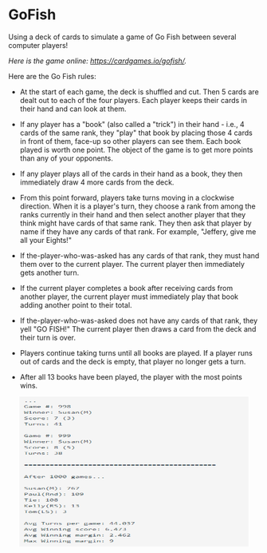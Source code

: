 # GoFish

Using a deck of cards to simulate a game of Go Fish between several computer players!

*Here is the game online:  https://cardgames.io/gofish/.*



Here are the Go Fish rules:

- At the start of each game, the deck is shuffled and cut.  Then 5 cards are dealt out to each of the four players.  Each player keeps their cards in their hand and can look at them.

- If any player has a "book" (also called a "trick") in their hand - i.e., 4 cards of the same rank, they "play" that book by placing those 4 cards in front of them, face-up so other players can see them.  Each book played is worth one point.  The object of the game is to get more points than any of your opponents.

- If any player plays all of the cards in their hand as a book, they then immediately draw 4 more cards from the deck.

- From this point forward, players take turns moving in a clockwise direction.  When it is a player's turn, they choose a rank from among the ranks currently in their hand and then select another player that they think might have cards of that same rank.  They then ask that player by name if they have any cards of that rank.  For example, "Jeffery, give me all your Eights!"

- If the-player-who-was-asked has any cards of that rank, they must hand them over to the current player.  The current player then immediately gets another turn.

- If the current player completes a book after receiving cards from another player, the current player must immediately play that book adding another point to their total.

- If the-player-who-was-asked does not have any cards of that rank, they yell "GO FISH!"  The current player then draws a card from the deck and their turn is over.

- Players continue taking turns until all books are played.  If a player runs out of cards and the deck is empty, that player no longer gets a turn.

- After all 13 books have been played, the player with the most points wins.

<p align="center">
  <img width="460" height="300" src="https://github.com/tamiresboniolo/GoFish/blob/master/game.PNG">
</p>

